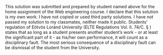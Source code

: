 <Name Nguyen Anh Duc>
<Neptun AF5T8D>
This solution was submitted and prepared by student named above for the home assignment of the Web engineering course.
I declare that this solution is my own work.
I have not copied or used third party solutions.
I have not passed my solution to my classmates, neither made it public.
Students’ regulation of Eötvös Loránd University (ELTE Regulations Vol. II. 74/C. § ) states that as long as a student presents another student’s work - or at least the significant part of it - as his/her own performance, it will count as a disciplinary fault. The most serious consequence of a disciplinary fault can be dismissal of the student from the University.